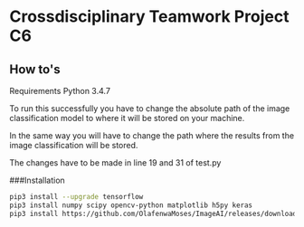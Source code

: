 # Crossdisciplinary Teamwork Project C6

## How to's

Requirements Python 3.4.7

To run this successfully you have to change the absolute path of the image classification model to where it will be stored on your machine.

In the same way you will have to change the path where the results from the image classification will be stored.

The changes have to be made in line 19 and 31 of test.py

###Installation

```bash
pip3 install --upgrade tensorflow
pip3 install numpy scipy opencv-python matplotlib h5py keras
pip3 install https://github.com/OlafenwaMoses/ImageAI/releases/download/2.0.2/imageai-2.0.2-py3-none-any.whl
```
